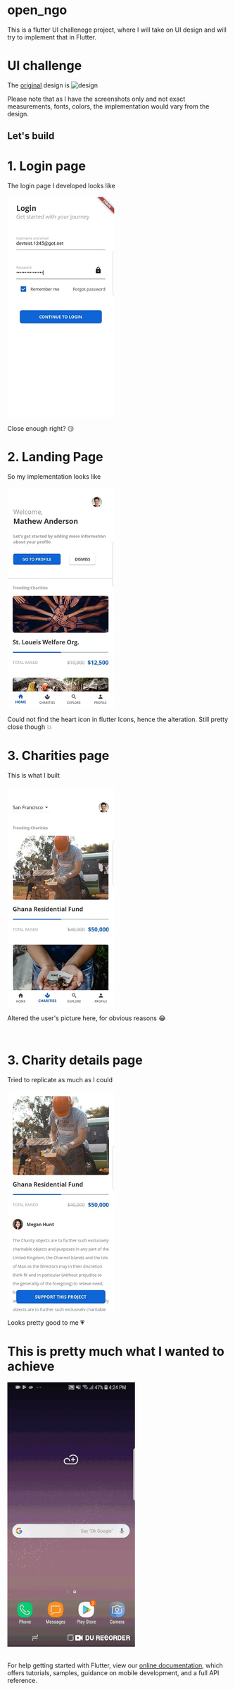 # open_ngo
This is a flutter UI challenege project, where I will take on UI design and will try to implement that in Flutter.

# UI challenge

The [original](https://dribbble.com/shots/5702327-Charity-Non-Profit-App-Freebie-Day-348-365-Project365?utm_source=Clipboard_Shot&utm_campaign=elitepixels&utm_content=Charity%2FNon-Profit%20App%20-%20Freebie%20%7C%20Day%20348%2F365%20-%20Project365&utm_medium=Social_Share) design is 
![design](https://cdn.dribbble.com/users/386883/screenshots/5702327/08122018-dribbble_2x.png)
<br/>




Please note that as I have the screenshots only and not exact measurements, fonts, colors, the implementation would vary from the design.

## Let's build

# 1. Login page
The login page I developed looks like
<br/>
<br/>
![design](screenshots/login.jpg)

Close enough right? :smirk:

# 2. Landing Page
So my implementation looks like
<br/>
<br/>
![design](screenshots/home.jpg)

Could not find the heart icon in flutter Icons, hence the alteration. Still pretty close though :boom:

# 3. Charities page
This is what I built
<br/>
<br/>
![design](screenshots/charities.jpg)

Altered the user's picture here, for obvious reasons :joy:

<br/>

# 3. Charity details page
Tried to replicate as much as I could
<br/>
<br/>
![design](screenshots/details.jpg)

Looks pretty good to me :heartpulse:



# This is pretty much what I wanted to achieve
![gif](screenshots/record.gif)
<br/>
<br/>


For help getting started with Flutter, view our 
[online documentation](https://flutter.io/docs), which offers tutorials, 
samples, guidance on mobile development, and a full API reference.
